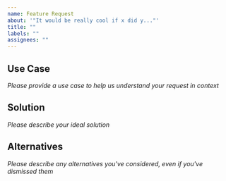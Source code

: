 ```yaml
---
name: Feature Request
about: '"It would be really cool if x did y..."'
title: ""
labels: ""
assignees: ""
---
```


## Use Case

_Please provide a use case to help us understand your request in context_

## Solution

_Please describe your ideal solution_

## Alternatives

_Please describe any alternatives you've considered, even if you've dismissed them_
